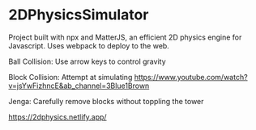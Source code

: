 # 2DPhysicsSimulator

Project built with npx and MatterJS, an efficient 2D physics engine for Javascript. Uses webpack to deploy to the web.

Ball Collision: Use arrow keys to control gravity

Block Collision: Attempt at simulating https://www.youtube.com/watch?v=jsYwFizhncE&ab_channel=3Blue1Brown

Jenga: Carefully remove blocks without toppling the tower

https://2dphysics.netlify.app/
